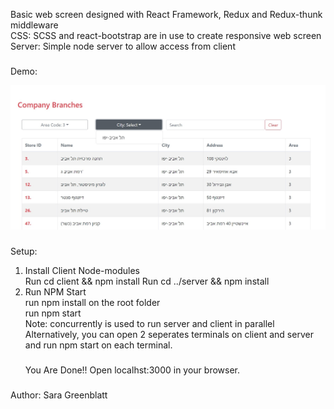 Basic web screen designed with React Framework, Redux and Redux-thunk middleware  
CSS: SCSS and react-bootstrap are in use to create responsive web screen  
Server: Simple node server to allow access from client
###

Demo:

![Screen View](./client/public/screen-view.jpg)

###
Setup:
1. Install Client Node-modules      
Run cd client && npm install
Run cd ../server && npm install
2. Run NPM Start  
run npm install on the root folder  
run npm start  
Note: concurrently is used to run server and client in parallel  
Alternatively, you can open 2 seperates terminals on client and server and run npm start on each terminal.
   ###
   You Are Done!! Open localhst:3000 in your browser.  
###
###
Author: Sara Greenblatt
